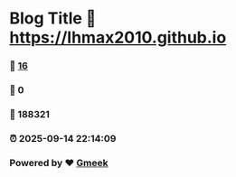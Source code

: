 # Blog Title :link: https://lhmax2010.github.io 
### :page_facing_up: [16](https://lhmax2010.github.io/tag.html) 
### :speech_balloon: 0 
### :hibiscus: 188321 
### :alarm_clock: 2025-09-14 22:14:09 
### Powered by :heart: [Gmeek](https://github.com/Meekdai/Gmeek)
